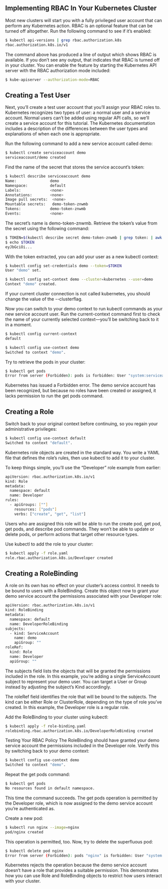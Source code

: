 ## Implementing RBAC In Your Kubernetes Cluster
Most new clusters will start you with a fully privileged user account that can perform any Kubernetes action. RBAC is an optional feature that can be turned off altogether. Run the following command to see if it’s enabled:

```sh
$ kubectl api-versions | grep rbac.authorization.k8s
rbac.authorization.k8s.io/v1
```
The command above has produced a line of output which shows RBAC is available. If you don’t see any output, that indicates that RBAC is turned off in your cluster. You can enable the feature by starting the Kubernetes API server with the RBAC authorization mode included:

```sh
$ kube-apiserver --authorization-mode=RBAC
```
## Creating a Test User
Next, you’ll create a test user account that you’ll assign your RBAC roles to. Kubernetes recognizes two types of user: a normal user and a service account. Normal users can’t be added using regular API calls, so we’ll create a service account for this tutorial. The Kubernetes documentation includes a description of the differences between the user types and explanations of when each one is appropriate.

Run the following command to add a new service account called demo:

```sh
$ kubectl create serviceaccount demo
serviceaccount/demo created
```
Find the name of the secret that stores the service account’s token:

```sh
$ kubectl describe serviceaccount demo
Name:               demo
Namespace:          default
Labels:             <none>
Annotations:        <none>
Image pull secrets:  <none>
Mountable secrets:   demo-token-znwmb
Tokens:             demo-token-znwmb
Events:             <none>
```
The secret’s name is demo-token-znwmb. Retrieve the token’s value from the secret using the following command:

```sh
$ TOKEN=$(kubectl describe secret demo-token-znwmb | grep token: | awk '{print $2}')
$ echo $TOKEN
eyJbGciOi...
```
With the token extracted, you can add your user as a new kubectl context:

```sh
$ kubectl config set-credentials demo --token=$TOKEN
User "demo" set.
```
```sh
$ kubectl config set-context demo --cluster=kubernetes --user=demo
Context "demo" created.
```
If your current cluster connection is not called kubernetes, you should change the value of the --clusterflag.

Now you can switch to your demo context to run kubectl commands as your new service account user. Run the current-context command first to check the name of your currently selected context—you’ll be switching back to it in a moment.

```sh
$ kubectl config current-context
default
```
```sh
$ kubectl config use-context demo
Switched to context "demo".
```
Try to retrieve the pods in your cluster:

```sh
$ kubectl get pods
Error from server (Forbidden): pods is forbidden: User "system:serviceaccount:default:demo" cannot list resource "pods" in API group "" in the namespace "default"
```
Kubernetes has issued a Forbidden error. The demo service account has been recognized, but because no roles have been created or assigned, it lacks permission to run the get pods command.

## Creating a Role
Switch back to your original context before continuing, so you regain your administrative privileges:

```sh
$ kubectl config use-context default
Switched to context "default".
```
Kubernetes role objects are created in the standard way. You write a YAML file that defines the role’s rules, then use kubectl to add it to your cluster.

To keep things simple, you’ll use the “Developer” role example from earlier:

```sh
apiVersion: rbac.authorization.k8s.io/v1
kind: Role
metadata:
  namespace: default
  name: Developer
rules:
  - apiGroups: [""]
    resources: ["pods"]
    verbs: ["create", "get", "list"]
```
Users who are assigned this role will be able to run the create pod, get pod, get pods, and describe pod commands. They won’t be able to update or delete pods, or perform actions that target other resource types.

Use kubectl to add the role to your cluster:

```sh
$ kubectl apply -f role.yaml
role.rbac.authorization.k8s.io/Developer created
```

## Creating a RoleBinding
A role on its own has no effect on your cluster’s access control. It needs to be bound to users with a RoleBinding. Create this object now to grant your demo service account the permissions associated with your Developer role:

```sh
apiVersion: rbac.authorization.k8s.io/v1
kind: RoleBinding
metadata:
  namespace: default
  name: DeveloperRoleBinding
subjects:
  - kind: ServiceAccount
    name: demo
    apiGroup: ""
roleRef:
  kind: Role
  name: Developer
  apiGroup: ""
```
The subjects field lists the objects that will be granted the permissions included in the role. In this example, you’re adding a single ServiceAccount subject to represent your demo user. You can target a User or Group instead by adjusting the subject’s Kind accordingly.

The roleRef field identifies the role that will be bound to the subjects. The kind can be either Role or ClusterRole, depending on the type of role you’ve created. In this example, the Developer role is a regular role.

Add the RoleBinding to your cluster using kubectl:

```sh
$ kubectl apply -f role-binding.yaml
rolebinding.rbac.authorization.k8s.io/DeveloperRoleBinding created
```
Testing Your RBAC Policy
The RoleBinding should have granted your demo service account the permissions included in the Developer role. Verify this by switching back to your demo context:

```sh
$ kubectl config use-context demo
Switched to context "demo".
```
Repeat the get pods command:

```sh
$ kubectl get pods
No resources found in default namespace.
```
This time the command succeeds. The get pods operation is permitted by the Developer role, which is now assigned to the demo service account you’re authenticated as.

Create a new pod:

```sh
$ kubectl run nginx --image=nginx
pod/nginx created
```
This operation is permitted, too. Now, try to delete the superfluous pod:

```sh
$ kubectl delete pod nginx
Error from server (Forbidden): pods "nginx" is forbidden: User "system:serviceaccount:default:demo" cannot delete resource "pods" in API group "" in the namespace "default"
```
Kubernetes rejects the operation because the demo service account doesn’t have a role that provides a suitable permission. This demonstrates how you can use Role and RoleBinding objects to restrict how users interact with your cluster.
